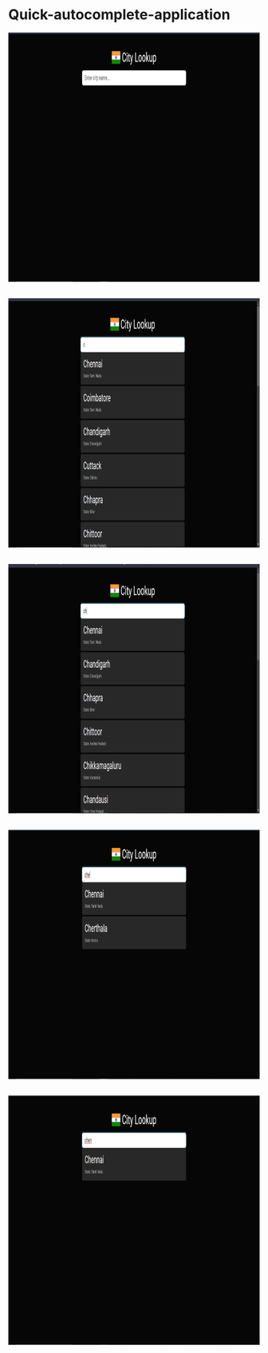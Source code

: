 # Quick-autocomplete-application

<img src="https://github.com/Malay-Chaudhari/Quick-autocomplete-application/blob/master/images/pic1.png" width=825px height=500px>
<pre>

<img src="https://github.com/Malay-Chaudhari/Quick-autocomplete-application/blob/master/images/pic2.png" width=825px height=500px>
<pre>

<img src="https://github.com/Malay-Chaudhari/Quick-autocomplete-application/blob/master/images/pic3.png" width=825px height=500px>
<pre>

<img src="https://github.com/Malay-Chaudhari/Quick-autocomplete-application/blob/master/images/pic4.png" width=825px height=500px>
<pre>

<img src="https://github.com/Malay-Chaudhari/Quick-autocomplete-application/blob/master/images/pic5.png" width=825px height=500px>
<pre>
